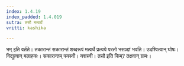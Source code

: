 ```yaml
---
index: 1.4.19
index_padded: 1.4.019
sutra: तसौ मत्वर्थे
vritti: kashika

---
```

भम् इति वर्तते। तकारान्तं सकारान्तं शब्दरूपं मत्वर्थे प्रत्यये परतो भसञ्ज्ञं भवति। उदश्वित्वान् घोषः। विद्युत्वान् बलाहकः। सकारान्तम् पयस्वी। यशस्वी। तसौ इति किम्? तक्षवान् ग्रामः।